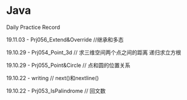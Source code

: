 # Java
Daily Practice Record

19.11.03 - Prj056_Extend&Override //继承和多态

19.10.29 - Prj054_Point_3d // 求三维空间两个点之间的距离 递归求立方根

19.10.29 - Prj055_Point&Circle // 点和圆的位置关系

19.10.22 - writing // next()和nextline()

19.10.22 - Prj053_IsPalindrome // 回文数

